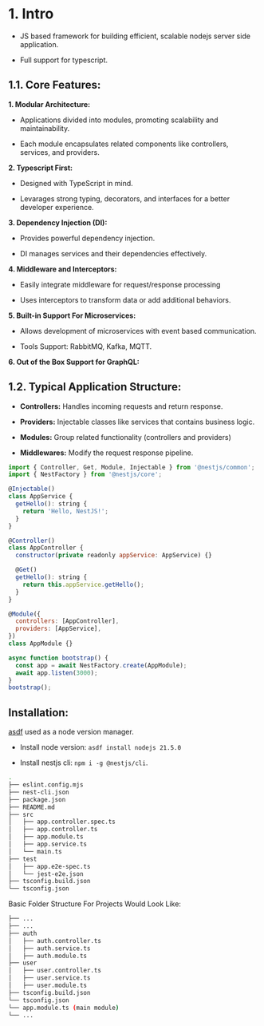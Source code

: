 # 1. Intro

- JS based framework for building efficient, scalable nodejs server side application.

- Full support for typescript.

## 1.1. Core Features:

**1. Modular Architecture:**

- Applications divided into modules, promoting scalability and maintainability. 

- Each module encapsulates related components like controllers, services, and providers.


**2. Typescript First:**

- Designed with TypeScript in mind.

- Levarages strong typing, decorators, and interfaces for a better developer experience.

**3. Dependency Injection (DI):**

- Provides powerful dependency injection.

- DI manages services and their dependencies effectively.

**4. Middleware and Interceptors:**

- Easily integrate middleware for request/response processing

- Uses interceptors to transform data or add additional behaviors.


**5. Built-in Support For Microservices:**

- Allows development of microservices with event based communication.

- Tools Support: RabbitMQ, Kafka, MQTT.

**6. Out of the Box Support for GraphQL:**

## 1.2. Typical Application Structure:

- **Controllers:** Handles incoming requests and return response.

- **Providers:** Injectable classes like services that contains business logic.

- **Modules:** Group related functionality (controllers and providers)

- **Middlewares:** Modify the request response pipeline.

```js
import { Controller, Get, Module, Injectable } from '@nestjs/common';
import { NestFactory } from '@nestjs/core';

@Injectable()
class AppService {
  getHello(): string {
    return 'Hello, NestJS!';
  }
}

@Controller()
class AppController {
  constructor(private readonly appService: AppService) {}

  @Get()
  getHello(): string {
    return this.appService.getHello();
  }
}

@Module({
  controllers: [AppController],
  providers: [AppService],
})
class AppModule {}

async function bootstrap() {
  const app = await NestFactory.create(AppModule);
  await app.listen(3000);
}
bootstrap();
```

## Installation:

[asdf](https://asdf-vm.com/) used as a node version manager.

- Install node version: ``asdf install nodejs 21.5.0``

- Install nestjs cli: ``npm i -g @nestjs/cli``.


```sh
.
├── eslint.config.mjs
├── nest-cli.json
├── package.json
├── README.md
├── src
│   ├── app.controller.spec.ts
│   ├── app.controller.ts
│   ├── app.module.ts
│   ├── app.service.ts
│   └── main.ts
├── test
│   ├── app.e2e-spec.ts
│   └── jest-e2e.json
├── tsconfig.build.json
└── tsconfig.json
````


Basic Folder Structure For Projects Would Look Like:

```sh
├── ...
├── ...
├── auth
│   ├── auth.controller.ts
│   ├── auth.service.ts
│   ├── auth.module.ts
├── user
│   ├── user.controller.ts
│   ├── user.service.ts
│   ├── user.module.ts
├── tsconfig.build.json
└── tsconfig.json
└── app.module.ts (main module)
└── ...
```
